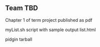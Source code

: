 ## Team TBD

Chapter 1 of term project published as pdf

myList.sh script with sample output list.html

pidgin tarball
